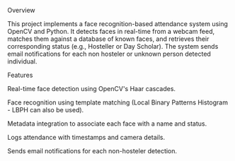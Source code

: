 
Overview

This project implements a face recognition-based attendance system using OpenCV and Python. It detects faces in real-time from a webcam feed, matches them against a database of known faces, and retrieves their corresponding status (e.g., Hosteller or Day Scholar). The system sends email notifications for each non hosteler or unknown person detected individual.

Features

Real-time face detection using OpenCV's Haar cascades.

Face recognition using template matching (Local Binary Patterns Histogram - LBPH can also be used).

Metadata integration to associate each face with a name and status.

Logs attendance with timestamps and camera details.

Sends email notifications for each non-hosteler detection.
